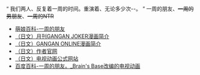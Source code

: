 “  我们两人、反复着一周的时间。重演着、无论多少次--。  ”
一周的朋友、~~一周的男朋友~~、~~一周的NTR~~
- [萌娘百科-一周的朋友](https://zh.moegirl.org.cn/%E4%B8%80%E5%91%A8%E7%9A%84%E6%9C%8B%E5%8F%8B)
- [（日文）月刊GANGAN JOKER漫画简介](http://www.jp.square-enix.com/magazine/joker/series/oneweekfrends/index.html)
- [（日文）GANGAN ONLINE漫画简介](http://www.ganganonline.com/comic/friends/)
- [（日文）作者官网](http://pr.fc2.com/maccha888/)
- [（日文）电视动画公式网站](http://oneweekfriends.com/)
- [百度百科-一周的朋友。_Brain's Base改编的电视动画](https://baike.baidu.com/item/%E4%B8%80%E5%91%A8%E7%9A%84%E6%9C%8B%E5%8F%8B%E3%80%82/19319048)
